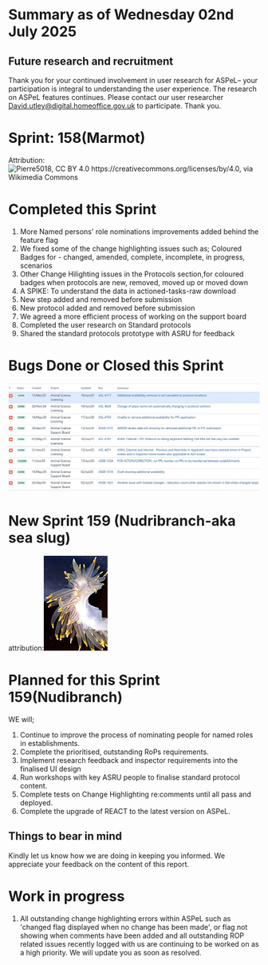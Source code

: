 # Summary as of Wednesday 02nd July 2025



## Future research and recruitment 

Thank you for your continued involvement in user research for ASPeL– your participation is integral to understanding the user experience. The research on ASPeL features continues. Please contact our user researcher David.utley@digital.homeoffice.gov.uk to participate. Thank you.  
 
# Sprint: 158(Marmot)












Attribution:![Pierre5018, CC BY 4.0 <https://creativecommons.org/licenses/by/4.0>, via Wikimedia Commons](graphs/Marmotte_(Montréal).jpg)









# Completed this Sprint
1) More Named persons' role nominations improvements added behind the feature flag
2) We fixed some of the change highlighting issues such as; Coloured Badges for - changed, amended, complete, incomplete, in progress, scenarios
3) Other Change Hilighting issues in the Protocols section,for coloured badges when protocols are new, removed, moved up or moved down
4) A SPIKE: To understand the data in actioned-tasks-raw download
5) New step added and removed before submission
6) New protocol added and removed before submission
7) We agreed a more efficient process of working on the support board
8) Completed the user research on Standard protocols
9) Shared the standard protocols prototype with ASRU for feedback
    







# Bugs Done or Closed this Sprint
![bugs fixed 02072025](graphs/Bugs020725.JPG)



 














# New Sprint 159 (Nudribranch-aka sea slug)











attribution:![Minette Layne from Seattle, Washington, USA, CC BY 2.0 <https://creativecommons.org/licenses/by/2.0>, via Wikimedia Commons](graphs/128px_Nudribranch.jpg)








# Planned for this Sprint 159(Nudibranch)
WE will;

1) Continue to improve the process of nominating people for named roles in establishments.
2) Complete the prioritised, outstanding RoPs requirements. 
4) Implement research feedback and inspector requirements into the finalised UI design
5) Run workshops with key ASRU people to finalise standard protocol content.
6) Complete tests on Change Highlighting re:comments until all pass and deployed.
7) Complete the upgrade of REACT to the latest version on ASPeL.
 
  
   
   

   

## Things to bear in mind
Kindly let us know how we are doing in keeping you informed. We appreciate your feedback on the content of this report. 


# Work in progress
1) All outstanding change highlighting errors within ASPeL such as 'changed flag displayed when no change has been made', or flag not showing when comments have been added and all outstanding ROP related issues recently logged with us are continuing to be worked on as a high priority. We will update you as soon as resolved. 
